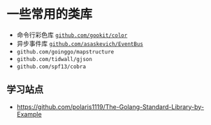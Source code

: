 # 一些常用的类库

- 命令行彩色库 [`github.com/gookit/color`](github.com/gookit/color)
- 异步事件库 [`github.com/asaskevich/EventBus`](github.com/asaskevich/EventBus)
- `github.com/goinggo/mapstructure`
- `github.com/tidwall/gjson`
- `github.com/spf13/cobra`

## 学习站点

- https://github.com/polaris1119/The-Golang-Standard-Library-by-Example
